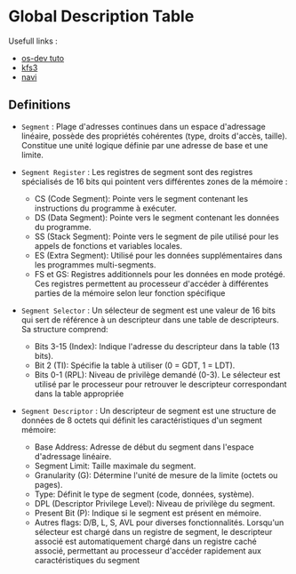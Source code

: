 # Global Description Table

Usefull links :

- [os-dev tuto](https://wiki.osdev.org/GDT_Tutorial)
- [kfs3](https://samypesse.gitbook.io/how-to-create-an-operating-system/chapter-6)
- [navi](https://segmentfault.com/a/1190000040187304/en)

## Definitions

- `Segment` : Plage d'adresses continues dans un espace d'adressage linéaire, possède des propriétés cohérentes (type, droits d'accès, taille). Constitue une unité logique définie par une adresse de base et une limite.

- `Segment Register` :
Les registres de segment sont des registres spécialisés de 16 bits qui pointent vers différentes zones de la mémoire :
  - CS (Code Segment): Pointe vers le segment contenant les instructions du programme à exécuter.
  - DS (Data Segment): Pointe vers le segment contenant les données du programme.
  - SS (Stack Segment): Pointe vers le segment de pile utilisé pour les appels de fonctions et variables locales.
  - ES (Extra Segment): Utilisé pour les données supplémentaires dans les programmes multi-segments.
  - FS et GS: Registres additionnels pour les données en mode protégé.
Ces registres permettent au processeur d'accéder à différentes parties de la mémoire selon leur fonction spécifique

- `Segment Selector` :
Un sélecteur de segment est une valeur de 16 bits qui sert de référence à un descripteur dans une table de descripteurs. Sa structure comprend:
  - Bits 3-15 (Index): Indique l'adresse du descripteur dans la table (13 bits).
  - Bit 2 (TI): Spécifie la table à utiliser (0 = GDT, 1 = LDT).
  - Bits 0-1 (RPL): Niveau de privilège demandé (0-3).
Le sélecteur est utilisé par le processeur pour retrouver le descripteur correspondant dans la table appropriée

- `Segment Descriptor` :
Un descripteur de segment est une structure de données de 8 octets qui définit les caractéristiques d'un segment mémoire:
  - Base Address: Adresse de début du segment dans l'espace d'adressage linéaire.
  - Segment Limit: Taille maximale du segment.
  - Granularity (G): Détermine l'unité de mesure de la limite (octets ou pages).
  - Type: Définit le type de segment (code, données, système).
  - DPL (Descriptor Privilege Level): Niveau de privilège du segment.
  - Present Bit (P): Indique si le segment est présent en mémoire.
  - Autres flags: D/B, L, S, AVL pour diverses fonctionnalités.
Lorsqu'un sélecteur est chargé dans un registre de segment, le descripteur associé est automatiquement chargé dans un registre caché associé, permettant au processeur d'accéder rapidement aux caractéristiques du segment

